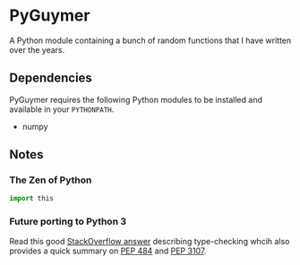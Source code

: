 # PyGuymer

A Python module containing a bunch of random functions that I have written over the years.

## Dependencies

PyGuymer requires the following Python modules to be installed and available in your `PYTHONPATH`.

* numpy

## Notes

### The Zen of Python

```python
import this
```

### Future porting to Python 3

Read this good [StackOverflow answer](http://stackoverflow.com/a/21384492) describing type-checking whcih also provides a quick summary on [PEP 484](https://www.python.org/dev/peps/pep-0484/) and [PEP 3107](https://www.python.org/dev/peps/pep-3107/).
